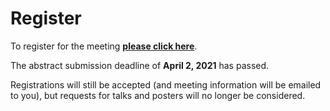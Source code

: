 # Register

To register for the meeting **[please click
here](https://forms.gle/xUdkvBLDSBQN42Tk6)**.

The abstract submission deadline of **April 2, 2021** has passed.

Registrations will still be accepted (and meeting information will be emailed
to you), but requests for talks and posters will no longer be considered.
